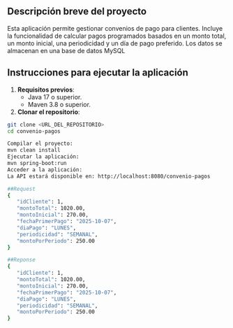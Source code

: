 ## Descripción breve del proyecto
Esta aplicación permite gestionar convenios de pago para clientes. 
Incluye la funcionalidad de calcular pagos programados basados en un monto total, un monto inicial, 
una periodicidad y un día de pago preferido. 
Los datos se almacenan en una base de datos MySQL

## Instrucciones para ejecutar la aplicación
1. **Requisitos previos**:
    - Java 17 o superior.
    - Maven 3.8 o superior.
2. **Clonar el repositorio**:
 ```bash
 git clone <URL_DEL_REPOSITORIO>
 cd convenio-pagos

Compilar el proyecto:  
mvn clean install
Ejecutar la aplicación:  
mvn spring-boot:run
Acceder a la aplicación:  
La API estará disponible en: http://localhost:8080/convenio-pagos

##Request
{
    "idCliente": 1,
    "montoTotal": 1020.00,
    "montoInicial": 270.00,
    "fechaPrimerPago": "2025-10-07",
    "diaPago": "LUNES",
    "periodicidad": "SEMANAL",
    "montoPorPeriodo": 250.00
}

##Reponse
{
    "idCliente": 1,
    "montoTotal": 1020.00,
    "montoInicial": 270.00,
    "fechaPrimerPago": "2025-10-07",
    "diaPago": "LUNES",
    "periodicidad": "SEMANAL",
    "montoPorPeriodo": 250.00
}